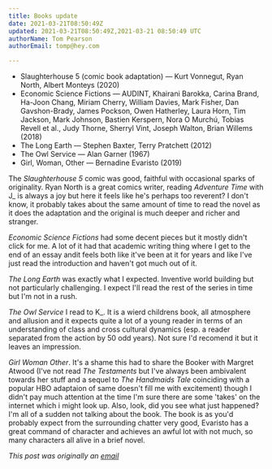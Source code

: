 ```yaml
---
title: Books update
date: 2021-03-21T08:50:49Z
updated: 2021-03-21T08:50:49Z,2021-03-21 08:50:49 UTC
authorName: Tom Pearson
authorEmail: tomp@hey.com

---
```

*   Slaughterhouse 5 (comic book adaptation) — Kurt Vonnegut, Ryan North, Albert Monteys (2020) 
*   Economic Science Fictions — AUDINT, Khairani Barokka, Carina Brand, Ha-Joon Chang, Miriam Cherry, William Davies, Mark Fisher, Dan Gavshon-Brady, James Pockson, Owen Hatherley, Laura Horn, Tim Jackson, Mark Johnson, Bastien Kerspern, Nora O Murchú, Tobias Revell et al., Judy Thorne, Sherryl Vint, Joseph Walton, Brian Willems (2018) 
*   The Long Earth — Stephen Baxter, Terry Pratchett (2012) 
*   The Owl Service — Alan Garner (1967) 
*   Girl, Woman, Other — Bernadine Evaristo (2019) 

  

The _Slaughterhouse 5_ comic was good, faithful with occasional sparks of originality. Ryan North is a great comics writer, reading _Adventure Time_ with J\_ is always a joy but here it feels like he's perhaps too reverent? I don't know, it probably takes about the same amount of time to read the novel as it does the adaptation and the original is much deeper and richer and stranger.  
  
_Economic Science Fictions_ had some decent pieces but it mostly didn't click for me. A lot of it had that academic writing thing where I get to the end of an essay andit feels both like it've been at it for years and like I've just read the introduction and haven't got much out of it.  
  
_The Long Earth_ was exactly what I expected. Inventive world building but not particularly challenging. I expect I'll read the rest of the series in time but I'm not in a rush.  
  
_The Owl Service_ I read to K\_. It is a wierd childrens book, all atmosphere and allusion and it expects quite a lot of a young reader in terms of an understanding of class and cross cultural dynamics (esp. a reader separated from the action by 50 odd years). Not sure I'd recomend it but it leaves an impression.  
  
_Girl Woman Other_. It's a shame this had to share the Booker with Margret Atwood (I've not read _The Testaments_ but I've always been ambivalent towards her stuff and a sequel to _The Handmaids Tale_ coinciding with a  popular HBO adaptaion of same doesn't fill me with excitement) though I didn't pay much attention at the time I'm sure there are some 'takes' on the internet which i might look up. Also, look, did you see what just happened? I'm all of a sudden not talking about the book. The book is as you'd probably expect from the surrounding chatter very good, Evaristo has a great command of character and achieves an awful lot with not much, so many characters all alive in a brief novel.

_This post was originally an [email](https://https://world.hey.com/tomp)_